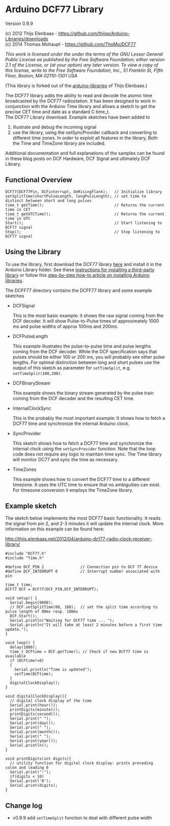 Arduino DCF77 Library
===========================

Version  0.9.9

(c) 2012 Thijs Elenbaas - https://github.com/thijse/Arduino-Libraries/downloads  
(c) 2014 Thomas Mohaupt - https://github.com/ThoMo/DCF77  

*This work is licensed under the under the terms of the GNU Lesser General Public License as published by the Free Software Foundation; either version 2.1 of the License, or (at your option) any later version. To view a copy of this license, write to the Free Software Foundation, Inc., 51 Franklin St, Fifth Floor, Boston, MA  02110-1301 USA*

(This library is forked out of the [arduino-libraries](https://github.com/thijse/Arduino-Libraries) of Thijs Elenbaas.)


The DCF77 library adds the ability to read and decode the atomic time broadcasted by the DCF77 radiostation. It has been designed to work in conjunction with the Arduino Time library and allows a sketch to get the precise CET time and date as a standard C time_t.  
The DCF77 Library download. Example sketches have been added to

1.  illustrate and debug the incoming signal 
2.  use the library, using the setSyncProvider callback and converting to different time zones. In order to exploit all features in the library, Both the Time and TimeZone library are included.

Additional documentation and full explanations of the samples can be found in these blog posts on DCF Hardware, DCF Signal and ultimately DCF Library.

Functional Overview
-------------------

    DCF77(DCF77Pin, DCFinterrupt, OnRisingFlank);   // Initialize library
    setSplitTime(shortPulseLength, longPulsLength); // set time to distinct between short and long pulses
    time_t getTime();                               // Returns the current time in CET
    time_t getUTCTime();                            // Returns the current time in UTC
    Start();                                        // Start listening to DCF77 signal
    Stop();                                         // Stop listening to DCF77 signal

Using the Library
-----------------

To use the library, first download the DCF77 library [here](https://github.com/thijse/Arduino-Libraries/downloads) and install it in the Arduino Library folder. See these [instructions for installing a third-party library](http://arduino.cc/en/Guide/Libraries) or follow this [step-by-step how-to article on installing Arduino libraries](http://thijs.elenbaas.net/2012/07/installing-an-arduino-library).

The DCFF77 directory contains the DCFF77 library and some example sketches

- DCFSignal

  This is the most basic example: it shows the raw signal coming from the DCF decoder. It will show Pulse-to-Pulse times of approximately 1000 ms and pulse widths of approx 100ms and 200ms.

- DCFPulseLength

  This example illustrates the pulse-to-pulse time and pulse lengths coming from the DCF decoder. While the DCF specification says that pulses should be either 100 or 200 ms, you will probably see other pulse lengths. For optimal distinction between long and short pulses use the output of this sketch as parameter for `setTimeSplit`, e.g. `setTimeSplit(100,200)`.

- DCFBinaryStream

  This example shows the binary stream generated by the pulse train coming from the DCF decoder and the resulting CET time.

- InternalClockSync

  This is the probably the most important example: It shows how to fetch a DCF77 time and synchronize the internal Arduino clock. 

- SyncProvider

  This sketch shows how to fetch a DCF77 time and synchronize the internal clock using the `setSyncProvider` function. Note that the loop code does not require any logic to maintain time sync. The Time library will monitor DC77 and sync the time as necessary. 

- TimeZones

  This example shows how to convert the DCF77 time to a different timezone. It uses the UTC time to ensure that no ambiguities can exist. For timezone conversion it employs the TimeZone library.

Example sketch
--------------

The sketch below implements the most DCF77 basic functionality. It reads the signal from pin 2, and 2-3 minutes it will update the internal clock. More information on this example can be found here: 

http://thijs.elenbaas.net/2012/04/arduino-dcf77-radio-clock-receiver-library/

    #include "DCF77.h"
    #include "Time.h"

    #define DCF_PIN 2                // Connection pin to DCF 77 device
    #define DCF_INTERRUPT 0          // Interrupt number associated with pin

    time_t time;
    DCF77 DCF = DCF77(DCF_PIN,DCF_INTERRUPT);

    void setup() {
      Serial.begin(9600);
      // DCF.setSplitTime(80, 180);  // set the split time according to pulse length of 80ms resp. 180ms
      DCF.Start();
      Serial.println("Waiting for DCF77 time ... ");
      Serial.println("It will take at least 2 minutes before a first time update.");
    }

    void loop() {
      delay(1000);
      time_t DCFtime = DCF.getTime(); // Check if new DCF77 time is available
      if (DCFtime!=0)
      {
        Serial.println("Time is updated");
        setTime(DCFtime);
      }
      digitalClockDisplay();
    }

    void digitalClockDisplay(){
      // digital clock display of the time
      Serial.print(hour());
      printDigits(minute());
      printDigits(second());
      Serial.print(" ");
      Serial.print(day());
      Serial.print(" ");
      Serial.print(month());
      Serial.print(" ");
      Serial.print(year());
      Serial.println();
    }

    void printDigits(int digits){
      // utility function for digital clock display: prints preceding colon and leading 0
      Serial.print(":");
      if(digits < 10)
      Serial.print('0');
      Serial.print(digits);
    }

Change log
----------

* v0.9.9
  add `setTimeSplit` function to deal with different pulse width
  
